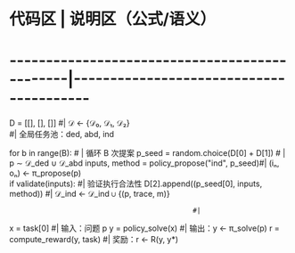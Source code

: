 # 代码区                                          | 说明区（公式/语义）
# ----------------------------------------------|----------------------------------------
D = [[], [], []]                                 #| 𝒟 ← {𝒟₀, 𝒟₁, 𝒟₂}  
                                                 #| 全局任务池：ded, abd, ind
                                                  
for b in range(B):                               # | 循环 B 次提案
    p_seed = random.choice(D[0] + D[1])          # | p ∼ 𝒟_ded ∪ 𝒟_abd
    inputs, method = policy_propose("ind", p_seed)#| (iₙ, oₙ) ← π_propose(p)  
    if validate(inputs):                          #| 验证执行合法性
        D[2].append((p_seed[0], inputs, method))  #| 𝒟_ind ← 𝒟_ind ∪ {(p, trace, m)}

                                                  #|
x = task[0]                                       #| 输入：问题 p
y = policy_solve(x)                               #| 输出：y ← π_solve(p)
r = compute_reward(y, task)                       #| 奖励：r ← R(y, y*)
